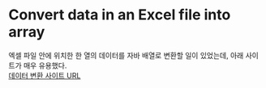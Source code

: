 # Convert data in an Excel file into array
엑셀 파일 안에 위치한 한 열의 데이터를 자바 배열로 변환할 일이 있었는데, 아래 사이트가 매우 유용했다.  
[데이터 변환 사이트 URL](https://www.seabreezecomputers.com/excel2array/)